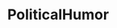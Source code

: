 ---
title: PoliticalHumor
crosslinks:
- youtubefactsbot
- The_Donald
- livven
- politics
- ShitPoliticsSays
- comics
- EnoughTrumpSpam
- bestof
- AdviceAnimals
- ShitLiberalsSay
- xkcd
- autotldr
- news
- Fuckthealtright
- pics
- AskReddit
- autourbanbot
- MassdropBot
- videos
- conspiracy
---